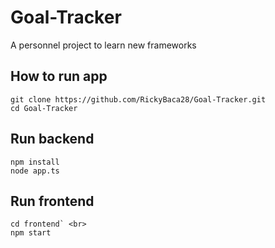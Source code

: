 # Goal-Tracker
A personnel project to learn new frameworks

## How to run app
```
git clone https://github.com/RickyBaca28/Goal-Tracker.git
cd Goal-Tracker
```
## Run backend
```
npm install
node app.ts
```

## Run frontend
```
cd frontend` <br>
npm start
```

